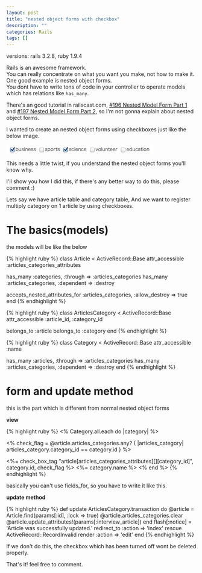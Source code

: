 ```yaml
---
layout: post
title: "nested object forms with checkbox"
description: ""
categories: Rails
tags: []
---
```

versions: rails 3.2.8, ruby 1.9.4

Rails is an awesome framework.<br>
You can really concentrate on what you want you make, not how to make it.<br>
One good example is nested object forms.<br>
You dont have to write tons of code in your controller to operate models which has relations like `has_many`.

There's an good tutorial in railscast.com, [#196 Nested Model Form Part 1](http://railscasts.com/episodes/196-nested-model-form-part-1) and [#197 Nested Model Form Part 2](http://railscasts.com/episodes/197-nested-model-form-part-2), so I'm not gonna explain about nested object forms.


I wanted to create an nested object forms using checkboxes just like the below image.

![check_boxes](/assets/image/nested-object-forms-with-checkboxes/checkboxes.png)


This needs a little twist, if you understand the nested object forms you'll know why.

I'll show you how I did this, if there's any better way to do this, please comment :)

Lets say we have article table and category table, And we want to register multiply category on 1 article by using checkboxes.


# The basics(models)

the models will be like the below

{% highlight ruby %}
class Article < ActiveRecord::Base
  attr_accessible :articles_categories_attributes

  has_many :categories, :through => :articles_categories
  has_many :articles_categories, :dependent => :destroy

  accepts_nested_attributes_for :articles_categories, :allow_destroy => true
end
{% endhighlight %}

{% highlight ruby %}
class ArticlesCategory < ActiveRecord::Base
  attr_accessible :article_id, :category_id

  belongs_to :article
  belongs_to :category
end
{% endhighlight %}

{% highlight ruby %}
class Category < ActiveRecord::Base
  attr_accessible :name

  has_many :articles, :through => :articles_categories
  has_many :articles_categories, :dependent => :destroy
end
{% endhighlight %}


# form and update method

this is the part which is different from normal nested object forms

**view**

{% highlight ruby %}
<% Category.all.each do |category| %>

  <% check_flag = @article.articles_categories.any? { |articles_category| articles_category.category_id == category.id } %>

  <%= check_box_tag "article[articles_categories_attributes][][category_id]", category.id, check_flag %>
  <%= category.name %>
<% end %>
{% endhighlight %}

basically you can't use fields_for, so you have to write it like this.


**update method**

{% highlight ruby %}
def update
  ArticlesCategory.transaction do
    @article = Article.find(params[:id], :lock => true)
    @article.articles_categories.clear
    @article.update_attributes!(params[:interview_article])
  end
    flash[:notice] = 'Article was successfully updated.'
    redirect_to :action => 'index'
  rescue ActiveRecord::RecordInvalid
    render :action => 'edit'
end
{% endhighlight %}

If we don't do this, the checkbox which has been turned off wont be deleted properly.

That's it! feel free to comment.
